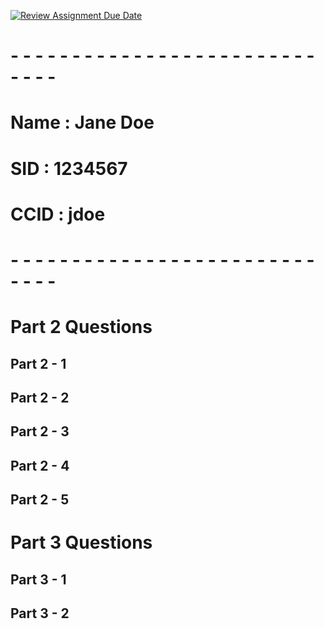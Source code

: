 [![Review Assignment Due Date](https://classroom.github.com/assets/deadline-readme-button-22041afd0340ce965d47ae6ef1cefeee28c7c493a6346c4f15d667ab976d596c.svg)](https://classroom.github.com/a/atebqxQy)
# - - - - - - - - - - - - - - - - - - - - - - - - - - - - -
# Name : Jane Doe
# SID : 1234567
# CCID : jdoe
# - - - - - - - - - - - - - - - - - - - - - - - - - - - - -

# Part 2 Questions

## Part 2 - 1

## Part 2 - 2

## Part 2 - 3

## Part 2 - 4

## Part 2 - 5

# Part 3 Questions

## Part 3 - 1

## Part 3 - 2
